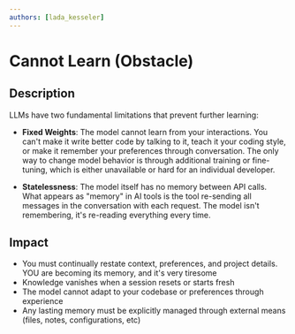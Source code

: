 ```yaml
---
authors: [lada_kesseler]
---
```


# Cannot Learn (Obstacle)

## Description
LLMs have two fundamental limitations that prevent further learning:

- **Fixed Weights**: The model cannot learn from your interactions. You can't make it write better code by talking to it, teach it your coding style, or make it remember your preferences through conversation. The only way to change model behavior is through additional training or fine-tuning, which is either unavailable or hard for an individual developer.

- **Statelessness**: The model itself has no memory between API calls. What appears as "memory" in AI tools is the tool re-sending all messages in the conversation with each request. The model isn't remembering, it's re-reading everything every time.

## Impact
- You must continually restate context, preferences, and project details. YOU are becoming its memory, and it's very tiresome
- Knowledge vanishes when a session resets or starts fresh
- The model cannot adapt to your codebase or preferences through experience
- Any lasting memory must be explicitly managed through external means (files, notes, configurations, etc)
